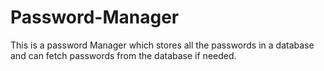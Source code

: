 # Password-Manager
This is a password Manager which stores all the passwords in a database and can fetch passwords from the database if needed.
